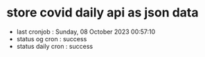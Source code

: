 # store covid daily api as json data

- last cronjob : Sunday, 08 October 2023 00:57:10
- status og cron : success
- status daily cron : success
      
      